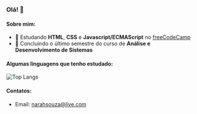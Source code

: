 ### Olá! 👋

#### Sobre mim:

- 🔭 Estudando **HTML**, **CSS** e **Javascript/ECMAScript** no [freeCodeCamp](https://www.freecodecamp.org/portuguese/narahsouza)
- 🌱 Concluindo o último semestre do curso de **Análise e Desenvolvimento de Sistemas**

#### Algumas linguagens que tenho estudado:
![Top Langs](https://github-readme-stats.vercel.app/api/top-langs/?username=narahsouza&layout=compact)

#### Contatos:

- Email: [narahsouza@live.com](mailto:narahsouza@live.com)
